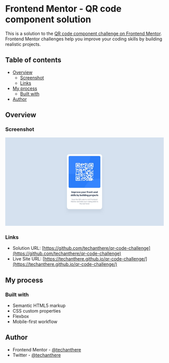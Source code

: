 # Frontend Mentor - QR code component solution

This is a solution to the [QR code component challenge on Frontend Mentor](https://www.frontendmentor.io/challenges/qr-code-component-iux_sIO_H). Frontend Mentor challenges help you improve your coding skills by building realistic projects. 

## Table of contents

- [Overview](#overview)
  - [Screenshot](#screenshot)
  - [Links](#links)
- [My process](#my-process)
  - [Built with](#built-with)
- [Author](#author)


## Overview

### Screenshot

![](./images/screenshot.jpg)


### Links

- Solution URL: [https://github.com/techanthere/qr-code-challenge](https://github.com/techanthere/qr-code-challenge)
- Live Site URL: [https://techanthere.github.io/qr-code-challenge/](https://techanthere.github.io/qr-code-challenge/)

## My process

### Built with

- Semantic HTML5 markup
- CSS custom properties
- Flexbox
- Mobile-first workflow


## Author

- Frontend Mentor - [@techanthere](https://www.frontendmentor.io/profile/techanthere)
- Twitter - [@techanthere](https://www.twitter.com/techanthere)
